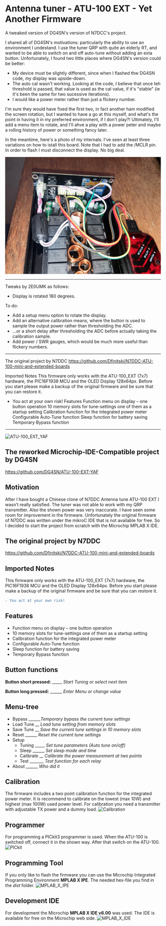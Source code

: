 # Antenna tuner - ATU-100 EXT - Yet Another Firmware
A tweaked version of DG4SN's version of N7DCC's project.

I shared all of DG4SN's motivations: particularly the ability to use an environment I undestand. I use the tuner QRP with quite an elderly RT, and wanted to be able to switch on and off auto-tune without adding an exta button. Unfortunately, I found two little places where DG4SN's version could be better:
- My device must be slightly different, since when I flashed thw DG4SN code, my display was upside-down.
- The auto cal wasn't working. Looking at the code, I believe that once teh threshold is passed, that value is used as the cal value, if it's "stable" (ie it's been the same for two sucessive iterations). 
- I would like a power meter rather than just a flickery number.

I'm sure they would have fixed the first two, in fact another ham modified the screen rotation, but I wanted to have a go at this myself, and what's the point in having it in my preferred environment, if I don't play?! Ultimately, I'll add a menu item to rotate, and I'll ahve a play with a power peter and maybe a rolling history of power or something fancy later.

In the meantime, here's a photo of my internals. I've seen at least three variations on how to istall this board. Note that I had to add the /MCLR pin. In order to flash I must disconnect the display. No big deal.

![2E0UMK ATU-100](images/2E0UMK_ATU-100_PICkit3.jpg)

---

Tweaks by 2E0UMK as follows:
- Display is rotated 180 degrees.

To do:
- Add a setup menu option to rotate the display.
- Add an alternative calibration means, where the button is used to sample the output power rather than thresholding the ADC.
- ...or a short delay after thresholding the ADC before actually taking the calibration sample.
- Add power / SWR gauges, which would be much more useful than flickery numbers.

---

The original project by N7DDC
https://github.com/Dfinitski/N7DDC-ATU-100-mini-and-extended-boards

Imported Notes
This firmware only works with the ATU-100_EXT (7x7) hardware, the PIC16F1938 MCU and the OLED Display 128x64px. Before you start please make a backup of the original firmware and be sure that you can restore it.

- You act at your own risk!
Features
Function menu on display – one button operation
10 memory slots for tune-settings one of them as a startup setting
Calibration function for the integrated power meter
Configurable Auto-Tune function
Sleep function for battery saving
Temporary Bypass function

---

![ATU-100_EXT_YAF](images/ATU-100_EXT_YAF.jpg)

## The reworked Microchip-IDE-Compatible project by DG4SN
https://github.com/DG4SN/ATU-100-EXT-YAF

## Motivation
After I have bought a Chinese clone of N7DDC Antenna tune ATU-100 EXT I wasn’t really satisfied.
The tuner was not able to work with my QRP transmitter. Also the shown power was very inaccurate.
I have seen some room for improvement in the firmware. Unfortunately the original firmware of N7DDC was written under the mikroC IDE that is not available for free. So I decided to start the project from scratch with the Microchip MPLAB X IDE.

## The original project by N7DDC
https://github.com/Dfinitski/N7DDC-ATU-100-mini-and-extended-boards

## Imported Notes
This firmware only works with the ATU-100_EXT (7x7) hardware, the PIC16F1938 MCU and the OLED Display 128x64px.
Before you start please make a backup of the original firmware and be sure that you can restore it.
```diff
- You act at your own risk!
```
## Features
+ Function menu on display – one button operation
+ 10 memory slots for tune-settings one of them as a startup setting
+ Calibration function for the integrated power meter
+ Configurable Auto-Tune function
+ Sleep function for battery saving
+ Temporary Bypass function 

## Button functions
**Button short pressed:** _____ *Start Tuning or select next item* 

**Button long pressed:** ______ *Enter Menu or change value* 

## Menu-tree
+ Bypass ______*Temporary bypass the current tune settings*
+ Load Tune __ *Load tune setting from memory slots*
+ Save Tune __ *Save the current tune settings in 10 memory slots*
+ Reset ______ *Reset the current tune settings*
+ Setup
     - Tuning _____ *Set tune parameters (Auto tune on/off)*
     * Sleep ______ *Set sleep mode and time*
     * Calibrate __ *Calibrate the power measurement at two points*
     * Test _______ *Test function for each relay*
+ About ______ *Who did it*

## Calibration
The firmware includes a two point calibration function for the integrated power meter.
It is recommend to calibrate on the lowest (max 10W) and highest (max 100W) used power level.
For calibration you need a transmitter with adjustable TX power and a dummy load.
![Calibration](images/Calibrate_setup.png)

## Programmer
For programming a PICkit3 programmer is used.
When the ATU-100 is switched off, connect it in the shown way.
After that switch on the ATU-100.
![PICkit](images/PICkit.jpg)

## Programming Tool
If you only like to flash the firmware you can use the Microchip Integrated Programming Environment
**MPLAB X IPE**.
The needed hex-file you find in the *dist* folder.
![MPLAB_X_IPE](images/MPLAB_X_IPE.png)

## Development IDE
For development the Microchip **MPLAB X IDE v6.00** was used.
The IDE is available for free on the Microchip web side.
![MPLAB_X_IDE](images/MPLAB_X_IDE.png)

